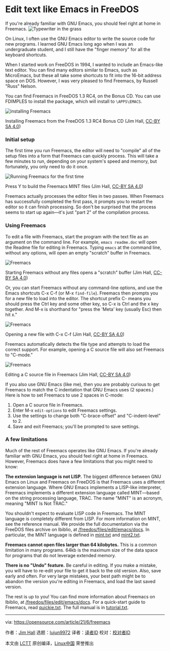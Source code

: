 [#]: subject: (Edit text like Emacs in FreeDOS)
[#]: via: (https://opensource.com/article/21/6/freemacs)
[#]: author: (Jim Hall https://opensource.com/users/jim-hall)
[#]: collector: (lujun9972)
[#]: translator: ( )
[#]: reviewer: ( )
[#]: publisher: ( )
[#]: url: ( )

Edit text like Emacs in FreeDOS
======
If you're already familiar with GNU Emacs, you should feel right at home
in Freemacs.
![Typewriter in the grass][1]

On Linux, I often use the GNU Emacs editor to write the source code for new programs. I learned GNU Emacs long ago when I was an undergraduate student, and I still have the "finger memory" for all the keyboard shortcuts.

When I started work on FreeDOS in 1994, I wanted to include an Emacs-like text editor. You can find many editors similar to Emacs, such as MicroEmacs, but these all take some shortcuts to fit into the 16-bit address space on DOS. However, I was very pleased to find Freemacs, by Russell "Russ" Nelson.

You can find Freemacs in FreeDOS 1.3 RC4, on the Bonus CD. You can use FDIMPLES to install the package, which will install to `\APPS\EMACS`.

![installing Freemacs][2]

Installing Freemacs from the FreeDOS 1.3 RC4 Bonus CD
(Jim Hall, [CC-BY SA 4.0][3])

### Initial setup

The first time you run Freemacs, the editor will need to "compile" all of the setup files into a form that Freemacs can quickly process. This will take a few minutes to run, depending on your system's speed and memory, but fortunately, you only need to do it once.

![Running Freemacs for the first time][4]

Press Y to build the Freemacs MINT files
(Jim Hall, [CC-BY SA 4.0][3])

Freemacs actually processes the editor files in two passes. When Freemacs has successfully completed the first pass, it prompts you to restart the editor so it can finish processing. So don't be surprised that the process seems to start up again—it's just "part 2" of the compilation process.

### Using Freemacs

To edit a file with Freemacs, start the program with the text file as an argument on the command line. For example, `emacs readme.doc` will open the Readme file for editing in Freemacs. Typing `emacs` at the command line, without any options, will open an empty "scratch" buffer in Freemacs.

![Freemacs][5]

Starting Freemacs without any files opens a "scratch" buffer
(Jim Hall, [CC-BY SA 4.0][3])

Or, you can start Freemacs without any command-line options, and use the Emacs shortcuts C-x C-f (or M-x `find-file`). Freemacs then prompts you for a new file to load into the editor. The shortcut prefix C- means you should press the Ctrl key and some other key, so C-x is Ctrl and the x key together. And M-x is shorthand for "press the 'Meta' key (usually Esc) then hit x."

![Freemacs][6]

Opening a new file with C-x C-f
(Jim Hall, [CC-BY SA 4.0][3])

Freemacs automatically detects the file type and attempts to load the correct support. For example, opening a C source file will also set Freemacs to "C-mode."

![Freemacs][7]

Editing a C source file in Freemacs
(Jim Hall, [CC-BY SA 4.0][3])

If you also use GNU Emacs (like me), then you are probably curious to get Freemacs to match the C indentation that GNU Emacs uses (2 spaces.) Here is how to set Freemacs to use 2 spaces in C-mode:

  1. Open a C source file in Freemacs.
  2. Enter M-x `edit-options` to edit Freemacs settings.
  3. Use the settings to change both "C-brace-offset" and "C-indent-level" to 2.
  4. Save and exit Freemacs; you'll be prompted to save settings.



### A few limitations

Much of the rest of Freemacs operates like GNU Emacs. If you're already familiar with GNU Emacs, you should feel right at home in Freemacs. However, Freemacs does have a few limitations that you might need to know:

**The extension language is not LISP.** The biggest difference between GNU Emacs on Linux and Freemacs on FreeDOS is that Freemacs uses a different extension language. Where GNU Emacs implements a LISP-like interpreter, Freemacs implements a different extension language called MINT—based on the string processing language, TRAC. The name "MINT" is an acronym, meaning "MINT Is Not TRAC."

You shouldn't expect to evaluate LISP code in Freemacs. The MINT language is completely different from LISP. For more information on MINT, see the reference manual. We provide the full documentation via the FreeDOS files archive on Ibiblio, at [/freedos/files/edit/emacs/docs][8]. In particular, the MINT language is defined in [mint.txt][9] and [mint2.txt][10].

**Freemacs cannot open files larger than 64 kilobytes.** This is a common limitation in many programs. 64kb is the maximum size of the data space for programs that do not leverage extended memory.

**There is no "Undo" feature.** Be careful in editing. If you make a mistake, you will have to re-edit your file to get it back to the old version. Also, save early and often. For very large mistakes, your best path might be to abandon the version you're editing in Freemacs, and load the last saved version.

The rest is up to you! You can find more information about Freemacs on Ibiblio, at [/freedos/files/edit/emacs/docs][8]. For a quick-start guide to Freemacs, read [quickie.txt][11]. The full manual is in [tutorial.txt][12].

--------------------------------------------------------------------------------

via: https://opensource.com/article/21/6/freemacs

作者：[Jim Hall][a]
选题：[lujun9972][b]
译者：[译者ID](https://github.com/译者ID)
校对：[校对者ID](https://github.com/校对者ID)

本文由 [LCTT](https://github.com/LCTT/TranslateProject) 原创编译，[Linux中国](https://linux.cn/) 荣誉推出

[a]: https://opensource.com/users/jim-hall
[b]: https://github.com/lujun9972
[1]: https://opensource.com/sites/default/files/styles/image-full-size/public/lead-images/doc-dish-lead.png?itok=h3fCkVmU (Typewriter in the grass)
[2]: https://opensource.com/sites/default/files/uploads/install1.png (Installing Freemacs from the FreeDOS 1.3 RC4 Bonus CD)
[3]: https://creativecommons.org/licenses/by-sa/4.0/
[4]: https://opensource.com/sites/default/files/uploads/first-run1_0.png (Press Y to build the Freemacs MINT files)
[5]: https://opensource.com/sites/default/files/uploads/freemacs1.png (Starting Freemacs without any files opens a "scratch" buffer)
[6]: https://opensource.com/sites/default/files/uploads/freemacs2.png (Opening a new file with C-x C-f)
[7]: https://opensource.com/sites/default/files/uploads/freemacs3.png (Editing a C source file in Freemacs)
[8]: https://www.ibiblio.org/pub/micro/pc-stuff/freedos/files/edit/emacs/docs/
[9]: https://www.ibiblio.org/pub/micro/pc-stuff/freedos/files/edit/emacs/docs/mint.txt
[10]: https://www.ibiblio.org/pub/micro/pc-stuff/freedos/files/edit/emacs/docs/mint2.txt
[11]: https://www.ibiblio.org/pub/micro/pc-stuff/freedos/files/edit/emacs/docs/quickie.txt
[12]: https://www.ibiblio.org/pub/micro/pc-stuff/freedos/files/edit/emacs/docs/tutorial.txt
